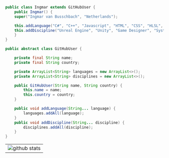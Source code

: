 ```java
public class Ingmar extends GitHubUser {
    public Ingmar() {
    super("Ingmar van Busschbach", "Netherlands");

    this.addLanguage("C#", "C++", "Javascript", "HTML", "CSS", "HLSL", "Dutch", "English", "German");
    this.addDiscipline("Unreal Engine", "Unity", "Game Designer", "Systems Designer", "Level Designer", "Gameplay Programmer", "Systems programmer", "Shader Programmer", "Procedural Art Programmer");
    }
}

public abstract class GitHubUser {

    private final String name;
    private final String country;

    private ArrayList<String> languages = new ArrayList<>();
    private ArrayList<String> disciplines = new ArrayList<>();

    public GitHubUser(String name, String country) {
        this.name = name;
        this.country = country;
    }

    public void addLanguage(String... language) {
        languages.addAll(language);
    }
    public void addDiscipline(String... discipline) {
        disciplines.addAll(discipline);
    }
}
```

<table>
  <tr>
    <td>
      <img src="https://github-readme-stats.vercel.app/api?username=Ingmar-van-Busschbach&count_private=true&show_icons=true&theme=dark&hide_border=false" alt="github stats">
    </td>
  </tr>
</table>
